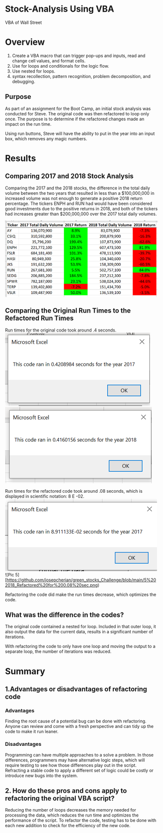 # Stock-Analysis Using VBA

VBA of Wall Street

# Overview

1. Create a VBA macro that can trigger pop-ups and inputs, read and change cell values, and format cells.
2. Use for loops and conditionals for the logic flow.
3. Use nested for loops.
4. syntax recollection, pattern recognition, problem decomposition, and debugging.

## Purpose
As part of an assignment for the Boot Camp, an initial stock analysis was conducted for Steve. The original code was then refactored to loop only once.  The purpose is to determine if the refactored changes made an impact on the run time.  

Using run buttons, Steve will have the ability to put in the year into an input box, which removes any magic numbers.

# Results
## Comparing 2017 and 2018 Stock Analysis
Comparing the 2017 and the 2018 stocks, the difference in the total daily volume between the two years that resulted in less than a $100,000,000 in increased volume was not enough to generate a positive 2018 return percentage.  The tickers ENPH and RUN had would have been considered good investments due to the positive returns in 2018, and both of the tickers had increases greater than $200,000,000 over the 2017 total daily volumes. 
 
![Pic 1](https://github.com/josepcherian/green_stocks_Challenge/blob/main/1Compare_2017_2018.PNG)

## Comparing the Original Run Times to the Refactored Run Times

Run times for the original code took around .4 seconds.
![Pic 2](https://github.com/josepcherian/green_stocks_Challenge/blob/main/2%20Original_2017%20for%200.4%20sec.png)![Pic 3](https://github.com/josepcherian/green_stocks_Challenge/blob/main/3%20Original_2018%20for%200.4%20sec.png)


Run times for the refactored code took around .08 seconds, which is displayed in scientific notation: 8 E -02.
![Pic 4](https://github.com/josepcherian/green_stocks_Challenge/blob/main/4%202017_Refactored%20for%200.08%20sec.png)![Pic 5][https://github.com/josepcherian/green_stocks_Challenge/blob/main/5%202018_Refactored%20for%200.08%20sec.png)


Refactoring the code did make the run times decrease, which optimizes the code. 

## What was the difference in the codes? 

The original code contained a nested for loop.  Included in that outer loop, it also output the data for the current data, results in a significant number of iterations.  


With refactoring the code to only have one loop and moving the output to a separate loop, the number of iterations was reduced.



# Summary
## 1.Advantages or disadvantages of refactoring code
### Advantages
Finding the root cause of a potential bug can be done with refactoring. Anyone can review and come with a fresh perspective and can tidy up the code to make it run leaner. 

### Disadvantages

Programming can have multiple approaches to a solve a problem.  In those differences, programmers may have alternative logic steps, which will require testing to see how those differences play out in the script.  Refracting a stable code to apply a different set of logic could be costly or introduce new bugs into the system.  
	
## 2. How do these pros and cons apply to refactoring the original VBA script?
Reducing the number of loops decreases the memory needed for processing the data, which reduces the run time and optimizes the performance of the script. 
To refactor the code, testing has to be done with each new addition to check for the efficiency of the new code.  
